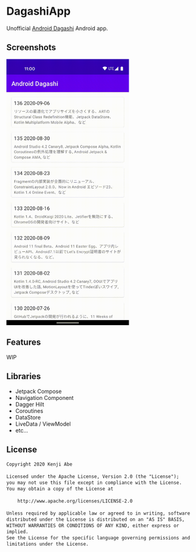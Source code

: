 DagashiApp
===

Unofficial [Android Dagashi](https://androiddagashi.github.io/) Android app.

## Screenshots

<img src="screenshots/demo.gif" alt="Demo" width="320" />

## Features

WIP

## Libraries

- Jetpack Compose
- Navigation Component
- Dagger Hilt
- Coroutines
- DataStore
- LiveData / ViewModel
- etc...

## License

```
Copyright 2020 Kenji Abe

Licensed under the Apache License, Version 2.0 (the "License");
you may not use this file except in compliance with the License.
You may obtain a copy of the License at

    http://www.apache.org/licenses/LICENSE-2.0

Unless required by applicable law or agreed to in writing, software
distributed under the License is distributed on an "AS IS" BASIS,
WITHOUT WARRANTIES OR CONDITIONS OF ANY KIND, either express or implied.
See the License for the specific language governing permissions and
limitations under the License.
```
